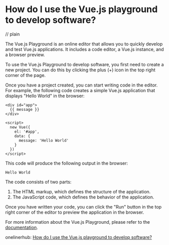 # How do I use the Vue.js playground to develop software?
// plain

The Vue.js Playground is an online editor that allows you to quickly develop and test Vue.js applications. It includes a code editor, a Vue.js instance, and a browser preview.

To use the Vue.js Playground to develop software, you first need to create a new project. You can do this by clicking the plus (+) icon in the top right corner of the page.

Once you have a project created, you can start writing code in the editor. For example, the following code creates a simple Vue.js application that displays "Hello World" in the browser:

```
<div id="app">
  {{ message }}
</div>

<script>
  new Vue({
    el: '#app',
    data: {
      message: 'Hello World'
    }
  })
</script>
```

This code will produce the following output in the browser:

```
Hello World
```

The code consists of two parts:

1. The HTML markup, which defines the structure of the application.
2. The JavaScript code, which defines the behavior of the application.

Once you have written your code, you can click the "Run" button in the top right corner of the editor to preview the application in the browser.

For more information about the Vue.js Playground, please refer to the [documentation](https://vuejs-play.com/).

onelinerhub: [How do I use the Vue.js playground to develop software?](https://onelinerhub.com/vue.js/how-do-i-use-the-vue-js-playground-to-develop-software)